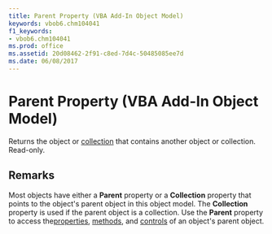 ```yaml
---
title: Parent Property (VBA Add-In Object Model)
keywords: vbob6.chm104041
f1_keywords:
- vbob6.chm104041
ms.prod: office
ms.assetid: 20d08462-2f91-c8ed-7d4c-50485085ee7d
ms.date: 06/08/2017
---
```



# Parent Property (VBA Add-In Object Model)



Returns the object or [collection](../../Glossary/vbe-glossary.md#collection) that contains another object or collection. Read-only.

## Remarks

Most objects have either a  **Parent** property or a **Collection** property that points to the object's parent object in this object model. The **Collection** property is used if the parent object is a collection.
Use the  **Parent** property to access the[properties](../../Glossary/vbe-glossary.md#property), [methods](../../Glossary/vbe-glossary.md#method), and [controls](../../Glossary/vbe-glossary.md#control) of an object's parent object.

